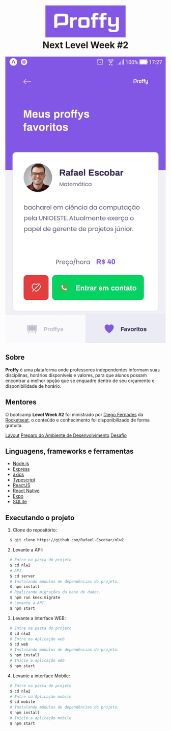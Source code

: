 <h1 align="center">
    <img alt="Proffy" src="print_screen/logo.png" height="100px" />
    <br>Next Level Week #2<br/>
</h1>


<p align="center">
  <img alt="design do projeto" width="650px" src="./print_screen/screenshot.jpg" />
<p>

## Sobre

**Proffy** é uma plataforma onde professores independentes informam suas disciplinas, horários disponíveis e valores, para que alunos possam encontrar a melhor opção que se enquadre dentro de seu orçamento e disponibilidade de horário.
  

## Mentores
  
O bootcamp **Level Week #2** foi ministrado por [Diego Fernades](https://github.com/diego3g) da [Rocketseat](https://rocketseat.com.br/), o conteúdo e conhecimento foi disponibilizado de forma gratuíta. 

[Layout](https://www.notion.so/Layout-Proffy-3d5f45f54ec54ef9b2103565b7cce4e1)
[Preparo do Ambiente de Desenvolvimento](https://www.notion.so/Configurando-Ambiente-NLW-98a471ad3cb6448284b8ceed31c45767)
[Desafio](https://www.notion.so/Layout-Proffy-3d5f45f54ec54ef9b2103565b7cce4e1)

## Linguagens, frameworks e ferramentas

-  [Node.js](https://nodejs.org/en/)
-  [Express](https://expressjs.com/)
-  [axios](https://github.com/axios/axios)
-  [Typescript](https://www.typescriptlang.org/)
-  [ReactJS](https://reactjs.org/)
-  [React Native](http://facebook.github.io/react-native/)
-  [Expo](https://expo.io/)
-  [SQLite](https://www.sqlite.org/index.html)

## Executando o projeto

1. Clone do repositório:

```sh
  $ git clone https://github.com/Rafael-Escobar/nlw2
```

2. Levante a API:

```sh
  # Entre na pasta do projeto
  $ cd nlw2
  # API
  $ cd server
  # Instalando módulos de dependências do projeto.
  $ npm install
  # Realizando migrações da base de dados.
  $ npm run knex:migrate
  # Levante a API
  $ npm start
```

3. Levante a interface WEB:
```sh
  # Entre na pasta do projeto
  $ cd nlw2
  # Entre na Aplicação web
  $ cd web
  # Instalando módulos de dependências do projeto.
  $ npm install
  # Inicie a aplicação web
  $ npm start
```

4. Levante a interface Mobile:
```sh
  # Entre na pasta do projeto
  $ cd nlw2
  # Entre na Aplicação mobile
  $ cd mobile
  # Instalando módulos de dependências do projeto.
  $ npm install
  # Inicie a aplicação mobile
  $ npm start
```

